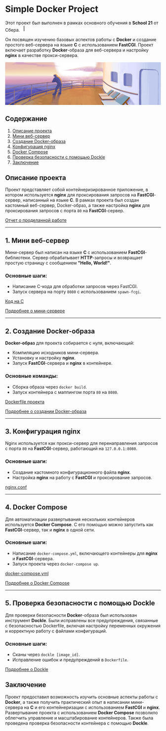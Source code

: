 # Simple Docker Project

Этот проект был выполнен в рамках основного обучения в **School 21** от Сбера. <img src="materials/images/heart_21_x10.gif" alt="drawing" width="20" height="20"/>

Он посвящен изучению базовых аспектов работы с **Docker** и создание простого веб-сервера на языке **C** с использованием **FastCGI**. Проект включает разработку **Docker**-образа для веб-сервера и настройку **nginx** в качестве прокси-сервера.

![simple_docker.png](materials%2Fimages%2Fsimple_docker.png)

## Содержание

1. [Описание проекта](#1-описание-проекта)
2. [Мини веб-сервер](#2-мини-веб-сервер)
3. [Создание Docker-образа](#3-создание-docker-образа)
4. [Конфигурация nginx](#4-конфигурация-nginx)
5. [Docker Compose](#5-docker-compose)
6. [Проверка безопасности с помощью Dockle](#6-проверка-безопасности-с-помощью-dockle)
7. [Заключение](#7-заключение)

## Описание проекта

Проект представляет собой контейнеризированное приложение, в котором используется **nginx** для проксирования запросов на **FastCGI**-сервер, написанный на языке **C**. В рамках проекта был создан кастомный веб-сервер, Docker-образ, а также настройка **nginx** для проксирования запросов с порта `80` на **FastCGI**-сервер.

[Отчет о проделанной работе](src/Report_DO5)

---

## 1. Мини веб-сервер

Мини-сервер был написан на языке **C** с использованием **FastCGI**-библиотеки. Сервер обрабатывает **HTTP**-запросы и возвращает простую страницу с сообщением **"Hello, World!"**.

### Основные шаги:
- Написание C-кода для обработки запросов через FastCGI.
- Запуск сервера на порту `8080` с использованием `spawn-fcgi`.

[Код на C](src/server/mini_server.c)

[Подробнее о мини-сервере](src/Report_DO5#3-мини-веб-сервер)

---

## 2. Создание Docker-образа

**Docker-образ** для проекта собирается с нуля, включающий:
- Компиляцию исходников мини-сервера.
- Установку и настройку **nginx**.
- Запуск **FastCGI**-сервера и **nginx** в контейнере.

### Основные команды:
- Сборка образа через `docker build`.
- Запуск контейнера с маппингом порта `80` на `8080`.

[Dockerfile проекта](src/Dockerfile)

[Подробнее о создании Docker-образа](src/Report_DO5#4-свой-докер)

---

## 3. Конфигурация nginx

Nginx используется как прокси-сервер для перенаправления запросов с порта `80` на **FastCGI**-сервер, работающий на `127.0.0.1:8080`.

### Основные шаги:
- Создание кастомного конфигурационного файла **nginx**.
- Настройка **nginx** на работу с **FastCGI** и проксирование запросов.

[nginx.conf](src/nginx/nginx.conf)

---

## 4. Docker Compose

Для автоматизации развертывания нескольких контейнеров используется **Docker Compose**. С его помощью можно запустить как **FastCGI**-сервер, так и **nginx** в одной сети.

### Основные шаги:
- Написание `docker-compose.yml`, включающего контейнеры для **nginx** и **FastCGI**-сервера.
- Запуск проекта через `docker-compose up`.

[docker-compose.yml](src/docker-compose.yml)

[Подробнее о Docker Compose](src/Report_DO5#6-базовый-docker-compose)

---

## 5. Проверка безопасности с помощью Dockle

Для проверки безопасности **Docker**-образа был использован инструмент **Dockle**. Были исправлены все предупреждения, связанные с безопасностью Dockerfile, включая настройку переменных окружения и корректную работу с файлами конфигураций.

### Основные шаги:
- Сканы через `dockle [image_id]`.
- Исправление ошибок и предупреждений в `Dockerfile`.

[Подробнее о Dockle](src/Report_DO5#5-dockle)

## Заключение

Проект предоставил возможность изучить основные аспекты работы с **Docker**, а также получить практический опыт в написании мини-сервера на **C** и его контейнеризации с использованием **FastCGI** и **nginx**. Развертывание проекта с использованием **Docker Compose** позволило облегчить управление и масштабирование контейнеров. Также была проведена проверка безопасности контейнера с помощью **Dockle**.

